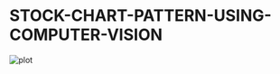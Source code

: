 # STOCK-CHART-PATTERN-USING-COMPUTER-VISION
![plot](./directory_1/directory_2/.../directory_n/plot.png)
